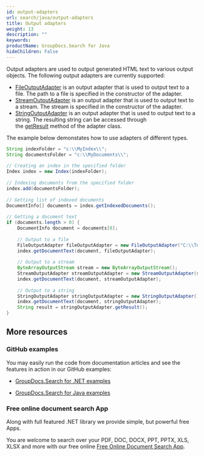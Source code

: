 ```yaml
---
id: output-adapters
url: search/java/output-adapters
title: Output adapters
weight: 13
description: ""
keywords: 
productName: GroupDocs.Search for Java
hideChildren: False
---
```

Output adapters are used to output generated HTML text to various output objects. The following output adapters are currently supported:

*   [FileOutputAdapter](https://apireference.groupdocs.com/search/java/com.groupdocs.search.common/FileOutputAdapter) is an output adapter that is used to output text to a file. The path to a file is specified in the constructor of the adapter.
*   [StreamOutputAdapter](https://apireference.groupdocs.com/search/java/com.groupdocs.search.common/StreamOutputAdapter) is an output adapter that is used to output text to a stream. The stream is specified in the constructor of the adapter.
*   [StringOutputAdapter](https://apireference.groupdocs.com/search/java/com.groupdocs.search.common/StringOutputAdapter) is an output adapter that is used to output text to a string. The resulting string can be accessed through the [getResult](https://apireference.groupdocs.com/search/java/com.groupdocs.search.common/StringOutputAdapter#getResult()) method of the adapter class.

The example below demonstates how to use adapters of different types.



```java
String indexFolder = "c:\\MyIndex\\";
String documentsFolder = "c:\\MyDocuments\\";
 
// Creating an index in the specified folder
Index index = new Index(indexFolder);
 
// Indexing documents from the specified folder
index.add(documentsFolder);
 
// Getting list of indexed documents
DocumentInfo[] documents = index.getIndexedDocuments();
 
// Getting a document text
if (documents.length > 0) {
    DocumentInfo document = documents[0];
 
    // Output to a file
    FileOutputAdapter fileOutputAdapter = new FileOutputAdapter("C:\\Text.html");
    index.getDocumentText(document, fileOutputAdapter);
 
    // Output to a stream
    ByteArrayOutputStream stream = new ByteArrayOutputStream();
    StreamOutputAdapter streamOutputAdapter = new StreamOutputAdapter(stream);
    index.getDocumentText(document, streamOutputAdapter);
 
    // Output to a string
    StringOutputAdapter stringOutputAdapter = new StringOutputAdapter();
    index.getDocumentText(document, stringOutputAdapter);
    String result = stringOutputAdapter.getResult();
}
```

## More resources

### GitHub examples

You may easily run the code from documentation articles and see the features in action in our GitHub examples:

*   [GroupDocs.Search for .NET examples](https://github.com/groupdocs-search/GroupDocs.Search-for-.NET)
    
*   [GroupDocs.Search for Java examples](https://github.com/groupdocs-search/GroupDocs.Search-for-Java)
    

### Free online document search App

Along with full featured .NET library we provide simple, but powerful free Apps.

You are welcome to search over your PDF, DOC, DOCX, PPT, PPTX, XLS, XLSX and more with our free online [Free Online Document Search App](https://products.groupdocs.app/search).
